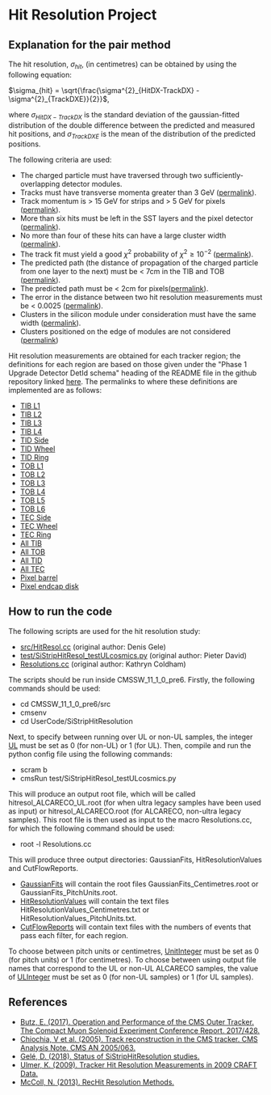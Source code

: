 # Hit Resolution Project #

## Explanation for the pair method ## 
The hit resolution, $`\sigma_{hit}`$, (in centimetres) can be obtained by using the following equation:

$`\sigma_{hit} = \sqrt{\frac{\sigma^{2}_{HitDX-TrackDX} - \sigma^{2}_{TrackDXE}}{2}}`$,

where $`\sigma_{HitDX-TrackDX}`$ is the standard deviation of the gaussian-fitted distribution of the double difference between the predicted and measured hit positions, and $`\sigma_{TrackDXE}`$ is the mean of the distribution of the predicted positions. 

The following criteria are used:

* The charged particle must have traversed through two sufficiently-overlapping detector modules. 
* Tracks must have transverse momenta greater than 3 GeV ([permalink](https://gitlab.cern.ch/coldham/hitresolutionproject/-/blob/master/src/HitResol.cc#L324)).
* Track momentum is > 15 GeV for strips and > 5 GeV for pixels ([permalink](https://gitlab.cern.ch/coldham/hitresolutionproject/-/blob/master/Resolutions.cc#L243)).
* More than six hits must be left in the SST layers and the pixel detector ([permalink](https://gitlab.cern.ch/coldham/hitresolutionproject/-/blob/master/Resolutions.cc#L252)). 
* No more than four of these hits can have a large cluster width ([permalink](https://gitlab.cern.ch/coldham/hitresolutionproject/-/blob/master/Resolutions.cc#L254)).
* The track fit must yield a good $`\chi^{2}`$ probability of $`\chi^{2} \geqslant 10^{-2}`$ ([permalink](https://gitlab.cern.ch/coldham/hitresolutionproject/-/blob/master/Resolutions.cc#L251)).
* The predicted path (the distance of propagation of the charged particle from one layer to the next) must be < 7cm in the TIB and TOB ([permalink](https://gitlab.cern.ch/coldham/hitresolutionproject/-/blob/master/Resolutions.cc#L238)).
* The predicted path must be < 2cm for pixels([permalink](https://gitlab.cern.ch/coldham/hitresolutionproject/-/blob/master/Resolutions.cc#L239)).
* The error in the distance between two hit resolution measurements must be < 0.0025 ([permalink](https://gitlab.cern.ch/coldham/hitresolutionproject/-/blob/master/Resolutions.cc#L235)).
* Clusters in the silicon module under consideration must have the same width ([permalink](https://gitlab.cern.ch/coldham/hitresolutionproject/-/blob/master/Resolutions.cc#L254)).
* Clusters positioned on the edge of modules are not considered ([permalink](https://gitlab.cern.ch/coldham/hitresolutionproject/-/blob/master/src/HitResol.cc#L346))

Hit resolution measurements are obtained for each tracker region; the definitions for each region are based on those given under the "Phase 1 Upgrade Detector DetId schema" heading of the README file in the github repository linked [here](https://github.com/cms-sw/cmssw/blob/master/Geometry/TrackerNumberingBuilder/README.md). The permalinks to where these definitions are implemented are as follows:

* [TIB L1](https://gitlab.cern.ch/coldham/hitresolutionproject/-/blob/master/Resolutions.cc#L100)
* [TIB L2](https://gitlab.cern.ch/coldham/hitresolutionproject/-/blob/master/Resolutions.cc#L104)
* [TIB L3](https://gitlab.cern.ch/coldham/hitresolutionproject/-/blob/master/Resolutions.cc#L108)
* [TIB L4](https://gitlab.cern.ch/coldham/hitresolutionproject/-/blob/master/Resolutions.cc#L112)
* [TID Side](https://gitlab.cern.ch/coldham/hitresolutionproject/-/blob/master/Resolutions.cc#L117)
* [TID Wheel](https://gitlab.cern.ch/coldham/hitresolutionproject/-/blob/master/Resolutions.cc#L122)
* [TID Ring](https://gitlab.cern.ch/coldham/hitresolutionproject/-/blob/master/Resolutions.cc#L126)
* [TOB L1](https://gitlab.cern.ch/coldham/hitresolutionproject/-/blob/master/Resolutions.cc#L131)
* [TOB L2](https://gitlab.cern.ch/coldham/hitresolutionproject/-/blob/master/Resolutions.cc#L135)
* [TOB L3](https://gitlab.cern.ch/coldham/hitresolutionproject/-/blob/master/Resolutions.cc#L139)
* [TOB L4](https://gitlab.cern.ch/coldham/hitresolutionproject/-/blob/master/Resolutions.cc#L143)
* [TOB L5](https://gitlab.cern.ch/coldham/hitresolutionproject/-/blob/master/Resolutions.cc#L147)
* [TOB L6](https://gitlab.cern.ch/coldham/hitresolutionproject/-/blob/master/Resolutions.cc#L151)
* [TEC Side](https://gitlab.cern.ch/coldham/hitresolutionproject/-/blob/master/Resolutions.cc#L156)
* [TEC Wheel](https://gitlab.cern.ch/coldham/hitresolutionproject/-/blob/master/Resolutions.cc#L160)
* [TEC Ring](https://gitlab.cern.ch/coldham/hitresolutionproject/-/blob/master/Resolutions.cc#L163)
* [All TIB](https://gitlab.cern.ch/coldham/hitresolutionproject/-/blob/master/Resolutions.cc#L167)
* [All TOB](https://gitlab.cern.ch/coldham/hitresolutionproject/-/blob/master/Resolutions.cc#L171)
* [All TID](https://gitlab.cern.ch/coldham/hitresolutionproject/-/blob/master/Resolutions.cc#L175)
* [All TEC](https://gitlab.cern.ch/coldham/hitresolutionproject/-/blob/master/Resolutions.cc#L188)
* [Pixel barrel](https://gitlab.cern.ch/coldham/hitresolutionproject/-/blob/master/Resolutions.cc#L204)
* [Pixel endcap disk](https://gitlab.cern.ch/coldham/hitresolutionproject/-/blob/master/Resolutions.cc#L207)

## How to run the code ##
The following scripts are used for the hit resolution study:
* [src/HitResol.cc](https://gitlab.cern.ch/coldham/hitresolutionproject/-/blob/master/src/HitResol.cc) (original author: Denis Gele)
* [test/SiStripHitResol_testULcosmics.py](https://gitlab.cern.ch/coldham/hitresolutionproject/-/blob/master/test/SiStripHitResol_testULcosmics.py) (original author: Pieter David)
* [Resolutions.cc](https://gitlab.cern.ch/coldham/hitresolutionproject/-/blob/master/Resolutions.cc) (original author: Kathryn Coldham)
 
The scripts should be run inside CMSSW_11_1_0_pre6. Firstly, the following commands should be used:

* cd CMSSW_11_1_0_pre6/src
* cmsenv
* cd UserCode/SiStripHitResolution

Next, to specify between running over UL or non-UL samples, the integer [UL](https://gitlab.cern.ch/coldham/hitresolutionproject/-/blob/master/test/SiStripHitResol_testULcosmics.py#L11) must be set as 0 (for non-UL) or 1 (for UL). Then, compile and run the python config file using the following commands:

* scram b
* cmsRun test/SiStripHitResol_testULcosmics.py

This will produce an output root file, which will be called hitresol_ALCARECO_UL.root (for when ultra legacy samples have been used as input) or hitresol_ALCARECO.root (for ALCARECO, non-ultra legacy samples). This root file is then used as input to the macro Resolutions.cc, for which the following command should be used:

* root -l Resolutions.cc

This will produce three output directories: GaussianFits, HitResolutionValues and CutFlowReports. 

* [GaussianFits](https://gitlab.cern.ch/coldham/hitresolutionproject/-/tree/master/CutFlowReports) will contain the root files GaussianFits_Centimetres.root or GaussianFits_PitchUnits.root.
* [HitResolutionValues](https://gitlab.cern.ch/coldham/hitresolutionproject/-/tree/master/HitResolutionValues) will contain the text files HitResolutionValues_Centimetres.txt or HitResolutionValues_PitchUnits.txt. 
* [CutFlowReports](https://gitlab.cern.ch/coldham/hitresolutionproject/-/tree/master/CutFlowReports) will contain text files with the numbers of events that pass each filter, for each region.

To choose between pitch units or centimetres, [UnitInteger](https://gitlab.cern.ch/coldham/hitresolutionproject/-/blob/master/Resolutions.cc#L330) must be set as 0 (for pitch units) or 1 (for centimetres). To choose between using output file names that correspond to the UL or non-UL ALCARECO samples, the value of [ULInteger](https://gitlab.cern.ch/coldham/hitresolutionproject/-/blob/master/Resolutions.cc#L331) must be set as 0 (for non-UL samples) or 1 (for UL samples). 


## References ##

* [Butz, E. (2017). Operation and Performance of the CMS Outer Tracker. The Compact Muon Solenoid Experiment Conference Report. 2017/428.](https://gitlab.cern.ch/coldham/hitresolutionproject/-/blob/master/Resources/CR2017_428.pdf)
* [Chiochia, V et al. (2005). Track reconstruction in the CMS tracker. CMS Analysis Note. CMS AN 2005/063.](https://gitlab.cern.ch/coldham/hitresolutionproject/-/blob/master/Resources/AN2005_063_v2.pdf)
* [Gelé, D. (2018). Status of SiStripHitResolution studies.](https://gitlab.cern.ch/coldham/hitresolutionproject/-/blob/master/Resources/PresentationTracker_17072018.pdf)
* [Ulmer, K. (2009). Tracker Hit Resolution Measurements in 2009 CRAFT Data.](https://gitlab.cern.ch/coldham/hitresolutionproject/-/blob/master/Resources/HitResLPCPhysics_10_15_09.ppt) 
* [McColl, N. (2013). RecHit Resolution Methods.](https://indico.cern.ch/event/305395/contributions/701396/attachments/580300/798934/nmccoll_3_13_RecHitRes.pdf)
